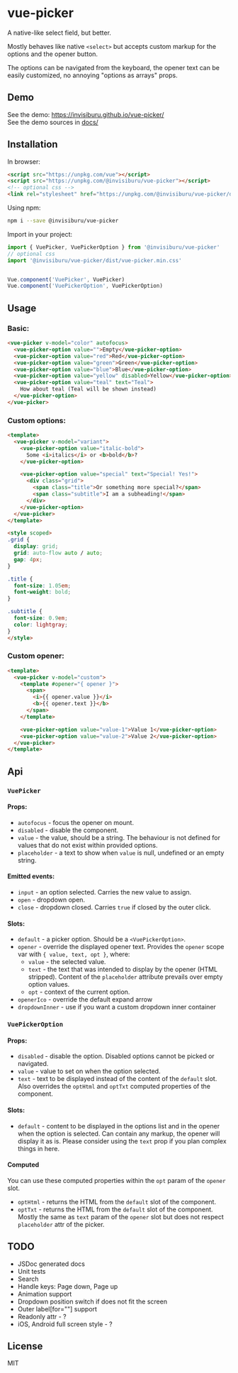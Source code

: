 # vue-picker

A native-like select field, but better.

Mostly behaves like native `<select>` but accepts custom
markup for the options and the opener button.

The options can be navigated from the keyboard, the opener text can be easily
customized, no annoying "options as arrays" props.

## Demo
See the demo: https://invisiburu.github.io/vue-picker/  
See the demo sources in [docs/](docs/)

## Installation
In browser:
```html
<script src="https://unpkg.com/vue"></script>
<script src="https://unpkg.com/@invisiburu/vue-picker"></script>
<!-- optional css -->
<link rel="stylesheet" href="https://unpkg.com/@invisiburu/vue-picker/dist/vue-picker.min.css">
```

Using npm:
```bash
npm i --save @invisiburu/vue-picker
```

Import in your project:
```js
import { VuePicker, VuePickerOption } from '@invisiburu/vue-picker'
// optional css
import '@invisiburu/vue-picker/dist/vue-picker.min.css'


Vue.component('VuePicker', VuePicker)
Vue.component('VuePickerOption', VuePickerOption)
```

## Usage
### Basic:
```html
<vue-picker v-model="color" autofocus>
  <vue-picker-option value="">Empty</vue-picker-option>
  <vue-picker-option value="red">Red</vue-picker-option>
  <vue-picker-option value="green">Green</vue-picker-option>
  <vue-picker-option value="blue">Blue</vue-picker-option>
  <vue-picker-option value="yellow" disabled>Yellow</vue-picker-option>
  <vue-picker-option value="teal" text="Teal">
    How about teal (Teal will be shown instead)
  </vue-picker-option>
</vue-picker>
```

### Custom options:
```html
<template>
  <vue-picker v-model="variant">
    <vue-picker-option value="italic-bold">
      Some <i>italics</i> or <b>bold</b>?
    </vue-picker-option>

    <vue-picker-option value="special" text="Special! Yes!">
      <div class="grid">
        <span class="title">Or something more special?</span>
        <span class="subtitle">I am a subheading!</span>
      </div>
    </vue-picker-option>
  </vue-picker>
</template>

<style scoped>
.grid {
  display: grid;
  grid: auto-flow auto / auto;
  gap: 4px;
}

.title {
  font-size: 1.05em;
  font-weight: bold;
}

.subtitle {
  font-size: 0.9em;
  color: lightgray;
}
</style>
```

### Custom opener:
```html
<template>
  <vue-picker v-model="custom">
    <template #opener="{ opener }">
      <span>
        <i>{{ opener.value }}</i>
        <b>{{ opener.text }}</b>
      </span>
    </template>

    <vue-picker-option value="value-1">Value 1</vue-picker-option>
    <vue-picker-option value="value-2">Value 2</vue-picker-option>
  </vue-picker>
</template>
```

## Api
### `VuePicker`
#### Props:
- `autofocus` - focus the opener on mount.
- `disabled` - disable the component.
- `value` - the value, should be a string. The behaviour is not defined for
  values that do not exist within provided options.
- `placeholder` - a text to show when `value` is null, undefined or an
  empty string.
#### Emitted events:
- `input` - an option selected. Carries the new value to assign.
- `open` - dropdown open.
- `close` - dropdown closed. Carries `true` if closed by the outer click.
#### Slots:
- `default` - a picker option. Should be a `<VuePickerOption>`.
- `opener` - override the displayed opener text.
  Provides the `opener` scope var with `{ value, text, opt }`, where:
    - `value` - the selected value.
    - `text` - the text that was intended to display by the opener
      (HTML stripped). Content of the `placeholder` attribute prevails over
      empty option values.
    - `opt` - context of the current option.
- `openerIco` - override the default expand arrow
- `dropdownInner` - use if you want a custom dropdown inner container

### `VuePickerOption`
#### Props:
- `disabled` - disable the option. Disabled options cannot be picked or
  navigated.
- `value` - value to set on when the option selected.
- `text` - text to be displayed instead of the content of the `default` slot.
  Also overrides the `optHtml` and `optTxt` computed properties of the
  component.
#### Slots:
- `default` - content to be displayed in the options list and in the opener
  when the option is selected. Can contain any markup, the opener will
  display it as is. Please consider using the `text` prop if you plan complex
  things in here.
#### Computed
You can use these computed properties within the `opt` param of the `opener`
slot.
- `optHtml` - returns the HTML from the `default` slot of the component.
- `optTxt` - returns the HTML from the `default` slot of the component.
  Mostly the same as `text` param of the `opener` slot but does not respect
  `placeholder` attr of the picker.


## TODO
- JSDoc generated docs
- Unit tests
- Search
- Handle keys: Page down, Page up
- Animation support
- Dropdown position switch if does not fit the screen
- Outer label[for=""] support
- Readonly attr - ?
- iOS, Android full screen style - ?

## License

MIT
